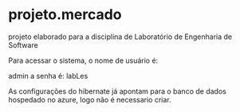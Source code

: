 # projeto.mercado
projeto elaborado para a disciplina de Laboratório de Engenharia de Software

Para acessar o sistema, o nome de usuário é: 

admin
a senha é:
labLes

As configurações do hibernate já apontam para o banco de dados hospedado no azure, logo não é necessario criar.





